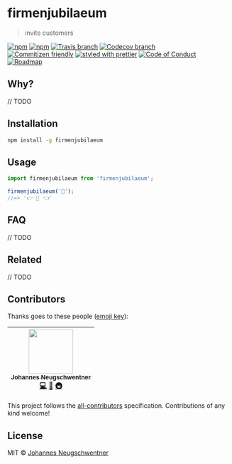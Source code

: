 # firmenjubilaeum

> invite customers

[![npm](https://img.shields.io/npm/v/firmenjubilaeum.svg?style=flat-square)](https://www.npmjs.com/package/firmenjubilaeum)
[![npm](https://img.shields.io/npm/dt/firmenjubilaeum.svg?style=flat-square)](https://npm-stat.com/charts.html?package=firmenjubilaeum&from=2016-04-01)
[![Travis branch](https://img.shields.io/travis/joehannes/firmenjubilaeum/master.svg?style=flat-square)](https://travis-ci.org/joehannes/firmenjubilaeum)
[![Codecov branch](https://img.shields.io/codecov/c/github/joehannes/firmenjubilaeum/master.svg?style=flat-square)](https://codecov.io/github/joehannes/firmenjubilaeum)
<br />
[![Commitizen friendly](https://img.shields.io/badge/commitizen-friendly-brightgreen.svg?style=flat-square)](http://commitizen.github.io/cz-cli/)
[![styled with prettier](https://img.shields.io/badge/styled_with-prettier-ff69b4.svg?style=flat-square)](https://github.com/prettier/prettier)
[![Code of Conduct](https://img.shields.io/badge/code%20of-conduct-ff69b4.svg?style=flat-square)](./other/code_of_conduct.md)
[![Roadmap](https://img.shields.io/badge/%F0%9F%93%94-roadmap-CD9523.svg?style=flat-square)](./other/roadmap.md)

## Why?

// TODO

## Installation

```sh 
npm install -g firmenjubilaeum
```

## Usage

```js
import firmenjubilaeum from 'firmenjubilaeum';

firmenjubilaeum('🐰');
//=> '👉 🐰 👈'
```

## FAQ

// TODO

## Related

// TODO

## Contributors

Thanks goes to these people ([emoji key](https://github.com/kentcdodds/all-contributors#emoji-key)):

<!-- ALL-CONTRIBUTORS-LIST:START - Do not remove or modify this section -->
| [<img src="https://avatars2.githubusercontent.com/u/22868432?v=3" width="100px;"/><br /><sub>Johannes Neugschwentner</sub>](https://github.com/joehannes)<br />[💻](https://github.com/joehannes/firmenjubilaeum/commits?author=joehannes "Code") [📖](https://github.com/joehannes/firmenjubilaeum/commits?author=joehannes "Documentation") [🚇](#infra-luftywiranda13 "Infrastructure (Hosting, Build-Tools, etc)") |
| :---: |
<!-- ALL-CONTRIBUTORS-LIST:END -->

This project follows the [all-contributors](https://github.com/kentcdodds/all-contributors) specification. Contributions of any kind welcome!

## License

MIT &copy; [Johannes Neugschwentner]()
